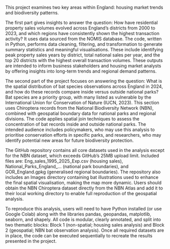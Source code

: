 This project examines two key areas within England: housing market trends and biodiversity patterns.

The first part gives insights to answer the question:
How have residential property sales volumes evolved across England’s districts from 2000 to 2023, and which regions have consistently shown the highest transaction activity?
It uses data sourced from the NOMIS database. The code, written in Python, performs data cleaning, filtering, and transformation to generate summary statistics and meaningful visualisations. These include identifying peak property sales years by district, total national sales per year, and the top 20 districts with the highest overall transaction volumes. These outputs are intended to inform business stakeholders and housing market analysts by offering insights into long-term trends and regional demand patterns.

The second part of the project focuses on answering the question:
What is the spatial distribution of bat species observations across England in 2024, and how do these records compare inside versus outside national parks?
Bat species are a priority group, with many listed as vulnerable by the International Union for Conservation of Nature (IUCN, 2023). This section uses Chiroptera records from the National Biodiversity Network (NBN), combined with geospatial boundary data for national parks and regional divisions. The code applies spatial join techniques to assess the concentration of bat records inside and outside national parks. The intended audience includes policymakers, who may use this analysis to prioritise conservation efforts in specific parks, and researchers, who may identify potential new areas for future biodiversity protection.

The GitHub repository contains all core datasets used in the analysis except for the NBN dataset, which exceeds GitHub’s 25MB upload limit. Included files are: Eng_sales_1995_2025_Exp.csv (housing sales), National_Parks_England_... (national park boundaries), and GOR_England.gpkg (generalised regional boundaries). The repository also includes an Images directory containing bat illustrations used to enhance the final spatial visualisation, making the map more dynamic. Users should obtain the NBN Chiroptera dataset directly from the NBN Atlas and add it to their local working directory to enable full reproduction of the geospatial analysis.

To reproduce this analysis, users will need to have Python installed (or use Google Colab) along with the libraries pandas, geopandas, matplotlib, seaborn, and shapely. All code is modular, clearly annotated, and split into two thematic blocks: Block 1 (non-spatial; housing sales analysis) and Block 2 (geospatial; NBN bat observation analysis). Once all required datasets are in place, the code can be executed sequentially to recreate the results presented in the project.

